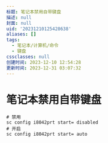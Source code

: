 ```yaml
---
标题: 笔记本禁用自带键盘
描述: null
封面: null
uid: '20231210125428638'
aliases: []
tags:
  - 笔记本/计算机/命令
  - 键盘
cssclasses: null
创建时间: 2023-12-10 12:54:28
更新时间: 2023-12-31 03:07:32
---
```


# 笔记本禁用自带键盘

```shell
# 禁用
sc config i8042prt start= disabled
# 开启
sc config i8042prt start= auto
```
